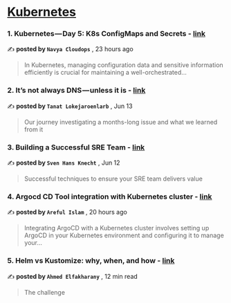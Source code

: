 
<h1><a href=https://medium.com/tag/kubernetes/recommended target="_blank" rel="noopener noreferrer">Kubernetes</a></h1>
<h3>1. Kubernetes — Day 5: K8s ConfigMaps and Secrets - <a href=https://medium.com/@navya.cloudops/kubernetes-day-5-k8s-configmaps-and-secrets-c4766d2282f0?source=tag_recommended_feed---------0-84----------kubernetes----------a5eac591_dbcd_4742_9ce9_3901eb59f88f------- target="_blank" rel="noopener noreferrer">link</a></h3>

✍️ **posted by `Navya Cloudops`** <date> , 23 hours ago</date>

<blockquote>In Kubernetes, managing configuration data and sensitive information efficiently is crucial for maintaining a well-orchestrated…</blockquote>

<h3>2. It’s not always DNS — unless it is - <a href=https://medium.com/adevinta-tech-blog/its-not-always-dns-unless-it-is-16858df17d3f?source=tag_recommended_feed---------1-107----------kubernetes----------a5eac591_dbcd_4742_9ce9_3901eb59f88f------- target="_blank" rel="noopener noreferrer">link</a></h3>

✍️ **posted by `Tanat Lokejaroenlarb`** <date> , Jun 13</date>

<blockquote>Our journey investigating a months-long issue and what we learned from it</blockquote>

<h3>3. Building a Successful SRE Team - <a href=https://medium.com/@hans.knechtions/building-a-successful-sre-team-283232bc2694?source=tag_recommended_feed---------2-85----------kubernetes----------a5eac591_dbcd_4742_9ce9_3901eb59f88f------- target="_blank" rel="noopener noreferrer">link</a></h3>

✍️ **posted by `Sven Hans Knecht`** <date> , Jun 12</date>

<blockquote>Successful techniques to ensure your SRE team delivers value</blockquote>

<h3>4. Argocd CD Tool integration with Kubernetes cluster - <a href=https://medium.com/@islam.arif87/argocd-cd-tool-integration-with-kubernetes-cluster-c071dd5c09c9?source=tag_recommended_feed---------3-84----------kubernetes----------a5eac591_dbcd_4742_9ce9_3901eb59f88f------- target="_blank" rel="noopener noreferrer">link</a></h3>

✍️ **posted by `Areful Islam`** <date> , 20 hours ago</date>

<blockquote>Integrating ArgoCD with a Kubernetes cluster involves setting up ArgoCD in your Kubernetes environment and configuring it to manage your…</blockquote>

<h3>5. Helm vs Kustomize: why, when, and how - <a href=https://medium.com/@elfakharany/helm-vs-kustomize-why-when-and-how-5d5ba0f80234?source=tag_recommended_feed---------4-107----------kubernetes----------a5eac591_dbcd_4742_9ce9_3901eb59f88f------- target="_blank" rel="noopener noreferrer">link</a></h3>

✍️ **posted by `Ahmed Elfakharany`** <date> , 12 min read</date>

<blockquote>The challenge</blockquote>

